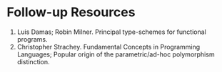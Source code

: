 # Follow-up Resources

1. Luis Damas; Robin Milner. Principal type-schemes for functional programs.
2. Christopher Strachey. Fundamental Concepts in Programming Languages; Popular origin of the parametric/ad-hoc polymorphism distinction.
